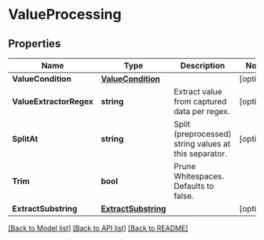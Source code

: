 # ValueProcessing

## Properties

Name | Type | Description | Notes
------------ | ------------- | ------------- | -------------
**ValueCondition** | [**ValueCondition**](ValueCondition.md) |  | [optional] 
**ValueExtractorRegex** | **string** | Extract value from captured data per regex. | [optional] 
**SplitAt** | **string** | Split (preprocessed) string values at this separator. | [optional] 
**Trim** | **bool** | Prune Whitespaces. Defaults to false. | 
**ExtractSubstring** | [**ExtractSubstring**](ExtractSubstring.md) |  | [optional] 

[[Back to Model list]](../README.md#documentation-for-models) [[Back to API list]](../README.md#documentation-for-api-endpoints) [[Back to README]](../README.md)


